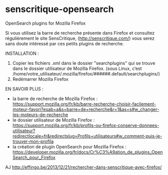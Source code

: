 senscritique-opensearch
=======================

OpenSearch plugins for Mozilla Firefox

Si vous utilisez la barre de recherche présente dans Firefox et consultez régulièrement le site SensCritique,  (http://senscritique.com/) vous serez sans doute intéressé par ces petits plugins de recherche. 

INSTALLATION :

1. Copier les fichiers .xml dans le dossier "searchplugins" qui se trouve dans le dossier utilisateur de Mozilla Firefox.
   (sous Linux, c’est /home/votre_utilisateur/.mozilla/firefox/######.default/searchplugins/)
2. Redémarrer Mozilla Firefox



EN SAVOIR PLUS : 
 - la barre de recherche de Mozilla Firefox : https://support.mozilla.org/fr/kb/barre-recherche-choisir-facilement-moteur-favori?esab=a&s=barre+de+recherche&r=1&as=s#w_changer-les-moteurs-de-recherche
 - le dossier utilisateur de Mozilla Firefox : https://support.mozilla.org/fr/kb/profils-ou-firefox-conserve-donnees-utilisateur?redirectlocale=fr&redirectslug=Profils+utilisateurs#w_comment-puis-je-trouver-mon-profila
 - la création de plugin OpenSearch pour Mozilla Firefox : https://developer.mozilla.org/fr/docs/Cr%C3%A9ation_de_plugins_OpenSearch_pour_Firefox


AJ http://effingo.be/2013/12/21/rechercher-dans-senscritique-avec-firefox/


